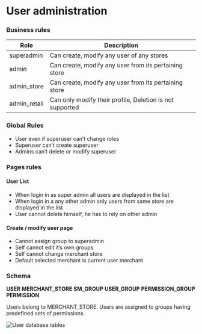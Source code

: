 # User administration

### Business rules


|Role                                       |Description                                                  |
|-------------------------------------------|-------------------------------------------------------------|
|superadmin                                 |Can create, modify any user of any stores                    |
|admin                                      |Can create, modify any user from its pertaining store        |
|admin_store                                |Can create, modify any user from its pertaining store        |
|admin_retail                               |Can only modify their profile, Deletion is not supported     |


### Global Rules

- User even if superuser can’t change roles
- Superuser can’t create superuser
- Admins can’t delete or modify superuser

### Pages rules

#### User List

- When login in as super admin all users are displayed in the list
- When login in a any other admin only users from same store are displayed in the list
- User cannot delete himself, he has to rely on other admin

#### Create / modify user page

- Cannot assign group to superadmin
- Self cannot edit it’s own groups
- Self cannot change merchant store
- Default selected merchant is current user merchant

### Schema

**USER**
**MERCHANT_STORE**
**SM_GROUP**
**USER_GROUP**
**PERMISSION_GROUP**
**PERMISSION**

Users belong to MERCHANT_STORE. Users are assigned to groups having predefined sets of permissions.

![User database tables](/images/documentation/users.png "User database tables")
